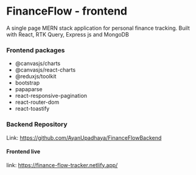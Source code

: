 # FinanceFlow - frontend

A single page MERN stack application for personal finance tracking. Built with React, RTK Query, Express js and MongoDB

### Frontend packages
- @canvasjs/charts
- @canvasjs/react-charts
- @reduxjs/toolkit
- bootstrap
- papaparse
- react-responsive-pagination
- react-router-dom
- react-toastify

### Backend Repository
Link: https://github.com/AyanUpadhaya/FinanceFlowBackend
#### Frontend live
link: https://finance-flow-tracker.netlify.app/